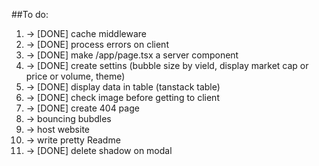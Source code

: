 ##To do:

1. -> [DONE] cache middleware
2. -> [DONE] process errors on client
3. -> [DONE] make /app/page.tsx a server component
4. -> [DONE] create settins (bubble size by vield, display market cap or price or volume, theme)
5. -> [DONE] display data in table (tanstack table)
6. -> [DONE] check image before getting to client
7. -> [DONE] create 404 page
8. -> bouncing bubdles
9. -> host website
10. -> write pretty Readme
11. -> [DONE] delete shadow on modal
